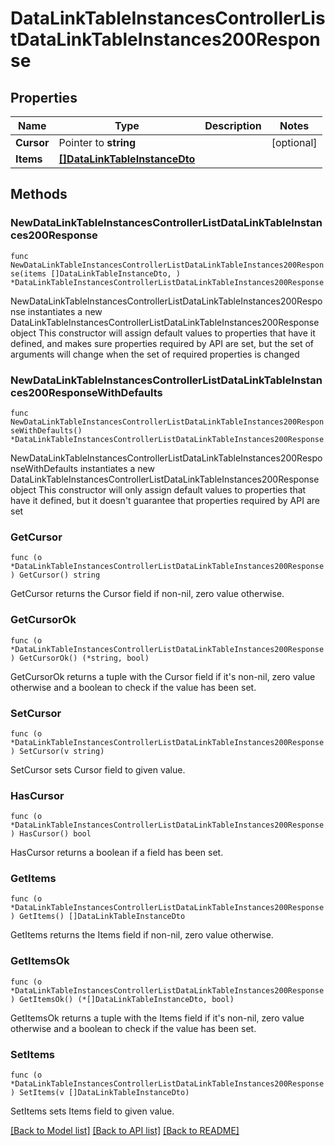 # DataLinkTableInstancesControllerListDataLinkTableInstances200Response

## Properties

Name | Type | Description | Notes
------------ | ------------- | ------------- | -------------
**Cursor** | Pointer to **string** |  | [optional] 
**Items** | [**[]DataLinkTableInstanceDto**](DataLinkTableInstanceDto.md) |  | 

## Methods

### NewDataLinkTableInstancesControllerListDataLinkTableInstances200Response

`func NewDataLinkTableInstancesControllerListDataLinkTableInstances200Response(items []DataLinkTableInstanceDto, ) *DataLinkTableInstancesControllerListDataLinkTableInstances200Response`

NewDataLinkTableInstancesControllerListDataLinkTableInstances200Response instantiates a new DataLinkTableInstancesControllerListDataLinkTableInstances200Response object
This constructor will assign default values to properties that have it defined,
and makes sure properties required by API are set, but the set of arguments
will change when the set of required properties is changed

### NewDataLinkTableInstancesControllerListDataLinkTableInstances200ResponseWithDefaults

`func NewDataLinkTableInstancesControllerListDataLinkTableInstances200ResponseWithDefaults() *DataLinkTableInstancesControllerListDataLinkTableInstances200Response`

NewDataLinkTableInstancesControllerListDataLinkTableInstances200ResponseWithDefaults instantiates a new DataLinkTableInstancesControllerListDataLinkTableInstances200Response object
This constructor will only assign default values to properties that have it defined,
but it doesn't guarantee that properties required by API are set

### GetCursor

`func (o *DataLinkTableInstancesControllerListDataLinkTableInstances200Response) GetCursor() string`

GetCursor returns the Cursor field if non-nil, zero value otherwise.

### GetCursorOk

`func (o *DataLinkTableInstancesControllerListDataLinkTableInstances200Response) GetCursorOk() (*string, bool)`

GetCursorOk returns a tuple with the Cursor field if it's non-nil, zero value otherwise
and a boolean to check if the value has been set.

### SetCursor

`func (o *DataLinkTableInstancesControllerListDataLinkTableInstances200Response) SetCursor(v string)`

SetCursor sets Cursor field to given value.

### HasCursor

`func (o *DataLinkTableInstancesControllerListDataLinkTableInstances200Response) HasCursor() bool`

HasCursor returns a boolean if a field has been set.

### GetItems

`func (o *DataLinkTableInstancesControllerListDataLinkTableInstances200Response) GetItems() []DataLinkTableInstanceDto`

GetItems returns the Items field if non-nil, zero value otherwise.

### GetItemsOk

`func (o *DataLinkTableInstancesControllerListDataLinkTableInstances200Response) GetItemsOk() (*[]DataLinkTableInstanceDto, bool)`

GetItemsOk returns a tuple with the Items field if it's non-nil, zero value otherwise
and a boolean to check if the value has been set.

### SetItems

`func (o *DataLinkTableInstancesControllerListDataLinkTableInstances200Response) SetItems(v []DataLinkTableInstanceDto)`

SetItems sets Items field to given value.



[[Back to Model list]](../README.md#documentation-for-models) [[Back to API list]](../README.md#documentation-for-api-endpoints) [[Back to README]](../README.md)



